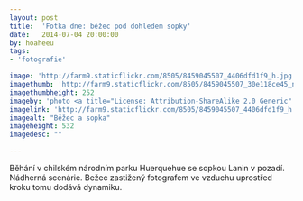 ```yaml
---
layout: post
title:  'Fotka dne: běžec pod dohledem sopky'
date:   2014-07-04 20:00:00
by: hoaheeu
tags:
- 'fotografie'

image: 'http://farm9.staticflickr.com/8505/8459045507_4406dfd1f9_h.jpg'
imagethumb: 'http://farm9.staticflickr.com/8505/8459045507_30e118ce45_n.jpg'
imagethumbheight: 252
imageby: 'photo <a title="License: Attribution-ShareAlike 2.0 Generic" href="https://creativecommons.org/licenses/by-sa/2.0/">(<em>cc</em>)</a> <a href="http://www.flickr.com/photos/ruggin/8459045507">Ryan Smith</a>'
imagelink: 'http://farm9.staticflickr.com/8505/8459045507_4406dfd1f9_h.jpg'
imagealt: "Běžec a sopka"
imageheight: 532
imagedesc: ""

---
```


Běhání v chilském národním parku Huerquehue se sopkou Lanin v pozadí. Nádherná scenárie. Bežec zastižený fotografem ve vzduchu uprostřed kroku tomu dodává dynamiku.
